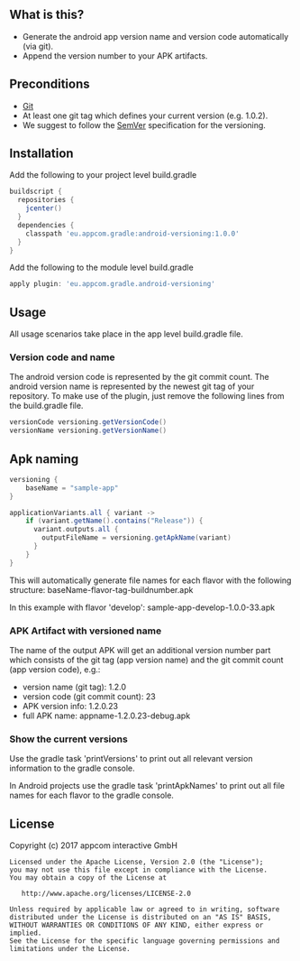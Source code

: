 ## What is this?

* Generate the android app version name and version code automatically (via git).
* Append the version number to your APK artifacts.

## Preconditions

* [Git](https://git-scm.com/)
* At least one git tag which defines your current version (e.g. 1.0.2).
* We suggest to follow the [SemVer](http://semver.org/) specification for the versioning.

## Installation

Add the following to your project level build.gradle

```groovy
buildscript {
  repositories {
    jcenter()
  }
  dependencies {
    classpath 'eu.appcom.gradle:android-versioning:1.0.0'
  }
}
```

Add the following to the module level build.gradle

```groovy
apply plugin: 'eu.appcom.gradle.android-versioning'
```

## Usage

All usage scenarios take place in the app level build.gradle file.

### Version code and name

The android version code is represented by the git commit count.
The android version name is represented by the newest git tag of your repository.
To make use of the plugin, just remove the following lines from the build.gradle file.

```groovy
versionCode versioning.getVersionCode()
versionName versioning.getVersionName()
```

## Apk naming

```groovy
versioning {
    baseName = "sample-app"
}

applicationVariants.all { variant ->
    if (variant.getName().contains("Release")) {
      variant.outputs.all {
        outputFileName = versioning.getApkName(variant)
      }
    }
}
```

This will automatically generate file names for each flavor with the following structure: baseName-flavor-tag-buildnumber.apk

In this example with flavor 'develop': sample-app-develop-1.0.0-33.apk

### APK Artifact with versioned name

The name of the output APK will get an additional version number part which consists of the git tag (app version name) and the git commit count (app version code), e.g.:
* version name (git tag): 1.2.0
* version code (git commit count): 23
* APK version info: 1.2.0.23
* full APK name: appname-1.2.0.23-debug.apk

### Show the current versions

Use the gradle task 'printVersions' to print out all relevant version information to the gradle console.

In Android projects use the gradle task 'printApkNames' to print out all file names for each flavor to the gradle console.

## License

Copyright (c) 2017 appcom interactive GmbH

    Licensed under the Apache License, Version 2.0 (the "License");
    you may not use this file except in compliance with the License.
    You may obtain a copy of the License at

       http://www.apache.org/licenses/LICENSE-2.0

    Unless required by applicable law or agreed to in writing, software
    distributed under the License is distributed on an "AS IS" BASIS,
    WITHOUT WARRANTIES OR CONDITIONS OF ANY KIND, either express or implied.
    See the License for the specific language governing permissions and
    limitations under the License.

